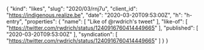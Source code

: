 {
  "kind": "likes",
  "slug": "2020/03/rnj7u",
  "client_id": "https://indigenous.realize.be",
  "date": "2020-03-20T09:53:00Z",
  "h": "h-entry",
  "properties": {
    "name": [
      "Like of @rwdrich's tweet"
    ],
    "like-of": [
      "https://twitter.com/rwdrich/status/1240916760414449665"
    ],
    "published": [
      "2020-03-20T09:53:00Z"
    ],
    "syndication": [
      "https://twitter.com/rwdrich/status/1240916760414449665"
    ]
  }
}
